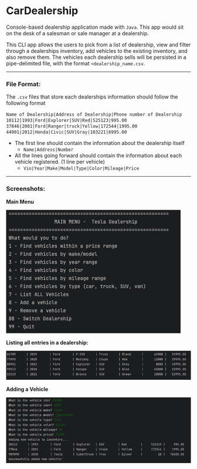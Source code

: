 # CarDealership

Console-based dealership application made with `Java`. This app would sit on the desk of a salesman or sale manager at a dealership.

This CLI app allows the users to pick from a list of dealership, view and filter through a dealerships inventory, add vehicles to the existing inventory, and also remove them.
The vehicles each dealership sells will be persisted in a pipe-delimited file, with the format `<dealership_name.csv`. 

---

### File Format:

The `.csv` files that store each dealerships information should follow the following format

```text
Name of Dealership|Address of Dealership|Phone number of Dealership
10112|1993|Ford|Explorer|SUV|Red|525123|995.00
37846|2001|Ford|Ranger|truck|Yellow|172544|1995.00
44901|2012|Honda|Civic|SUV|Gray|103221|6995.00
```

- The first line should contain the information about the dealership itself
  - `Name|Address|Number`
- All the lines going forward should contain the information about each vehicle registered. (1 line per vehicle)
  - `Vin|Year|Make|Model|Type|Color|Mileage|Price`

---

### Screenshots:

**Main Menu**

![Main Menu](README-images/main-menu.png)

**Listing all entries in a dealership:**

![Display All Inventory](README-images/display-all.png)

**Adding a Vehicle**

![Adding Vehicle](README-images/add-vehicle.png)